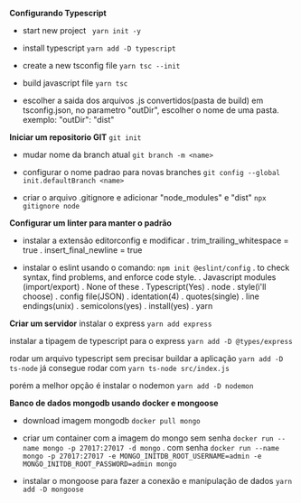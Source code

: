 **Configurando Typescript**
- start new project
` yarn init -y`

- install typescript
`yarn add -D typescript`

- create a new tsconfig file
`yarn tsc --init`

- build javascript file
`yarn tsc`

- escolher a saida dos arquivos .js convertidos(pasta de build)
em tsconfig.json, no parametro "outDir", escolher o nome de uma pasta.
exemplo: "outDir": "dist"

**Iniciar um repositorio GIT**
`git init`

- mudar nome da branch atual
`git branch -m <name>`

- configurar o nome padrao para novas branches
`git config --global init.defaultBranch <name>`

- criar o arquivo .gitignore e adicionar "node_modules" e "dist"
`npx gitignore node`

**Configurar um linter para manter o padrão**
- instalar a extensão editorconfig e modificar
  . trim_trailing_whitespace = true
  . insert_final_newline = true

- instalar o eslint usando o comando:
`npm init @eslint/config`
  . to check syntax, find problems, and enforce code style.
  . Javascript modules (import/export)
  . None of these
  . Typescript(Yes)
  . node
  . style(i'll choose)
  . config file(JSON)
  . identation(4)
  . quotes(single)
  . line endings(unix)
  . semicolons(yes)
  . install(yes)
  . yarn

**Criar um servidor**
instalar o express
`yarn add express`

instalar a tipagem de typescript para o express
`yarn add -D @types/express`

rodar um arquivo typescript sem precisar buildar a aplicação
`yarn add -D ts-node` já consegue rodar com `yarn ts-node src/index.js`

porém a melhor opção é instalar o nodemon
`yarn add -D nodemon`


**Banco de dados mongodb usando docker e mongoose**
- download imagem mongodb
`docker pull mongo`

- criar um container com a imagem do mongo sem senha
`docker run --name mongo -p 27017:27017 -d mongo`
. com senha
`docker run --name mongo -p 27017:27017 -e MONGO_INITDB_ROOT_USERNAME=admin -e MONGO_INITDB_ROOT_PASSWORD=admin mongo`

- instalar o mongoose para fazer a conexão e manipulação de dados
`yarn add -D mongoose`




